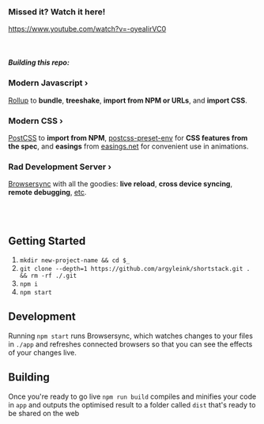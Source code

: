 ### Missed it? Watch it here!
https://www.youtube.com/watch?v=-oyeaIirVC0

<br>

##### Building this repo:
### Modern Javascript ›
[Rollup](https://rollupjs.org) to **bundle**, **treeshake**, **import from NPM or URLs**, and **import CSS**. 

### Modern CSS ›
[PostCSS](https://postcss.org) to **import from NPM**, [postcss-preset-env](https://preset-env.cssdb.org/) for **CSS features from the spec**, and **easings** from [easings.net](https://easings.net) for convenient use in animations. 

### Rad Development Server ›
[Browsersync](https://www.browsersync.io) with all the goodies: **live reload**, **cross device syncing**, **remote debugging**, [etc](https://www.browsersync.io).

<br><br>

## Getting Started
1. `mkdir new-project-name && cd $_`
1. `git clone --depth=1 https://github.com/argyleink/shortstack.git . && rm -rf ./.git`
1. `npm i`
1. `npm start`

## Development
Running `npm start` runs Browsersync, which watches changes to your files in `./app` and refreshes connected browsers so that you can see the effects of your changes live.

## Building
Once you're ready to go live `npm run build` compiles and minifies your code in `app` and outputs the optimised result to a folder called `dist` that's ready to be shared on the web
